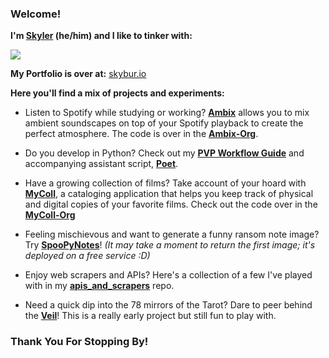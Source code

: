 ### Welcome!

**I'm [Skyler](https://www.linkedin.com/in/skylerburger/) (he/him) and I like to tinker with:**

<img src="https://i.imgur.com/deNjKHy.png">

**My Portfolio is over at:** [skybur.io](https://skybur.io/)

**Here you'll find a mix of projects and experiments:**

- Listen to Spotify while studying or working? **[Ambix](https://ambix.skybur.io/)** allows you to mix ambient soundscapes on top of your Spotify playback to create the perfect atmosphere. The code is over in the **[Ambix-Org](https://www.github.com/ambix-org/)**.

- Do you develop in Python? Check out my **[PVP Workflow Guide](https://dev.to/skybur/pvp-a-workflow-for-python-projects-29h3)** and accompanying assistant script, **[Poet](https://github.com/SkylerBurger/poet)**.

- Have a growing collection of films? Take account of your hoard with **[MyColl](https://mycoll.skybur.io/)**, a cataloging application that helps you keep track of physical and digital copies of your favorite films. Check out the code over in the **[MyColl-Org](https://www.github.com/mycoll-org/)**

- Feeling mischievous and want to generate a funny ransom note image? Try **[SpooPyNotes](https://spoopy-notes.firebaseapp.com/)**! *(It may take a moment to return the first image; it's deployed on a free service :D)*

- Enjoy web scrapers and APIs? Here's a collection of a few I've played with in my **[apis_and_scrapers](https://github.com/SkylerBurger/apis_and_scrapers)** repo. 

- Need a quick dip into the 78 mirrors of the Tarot? Dare to peer behind the **[Veil](https://veil-app.herokuapp.com/)**! This is a really early project but still fun to play with.

### Thank You For Stopping By!
